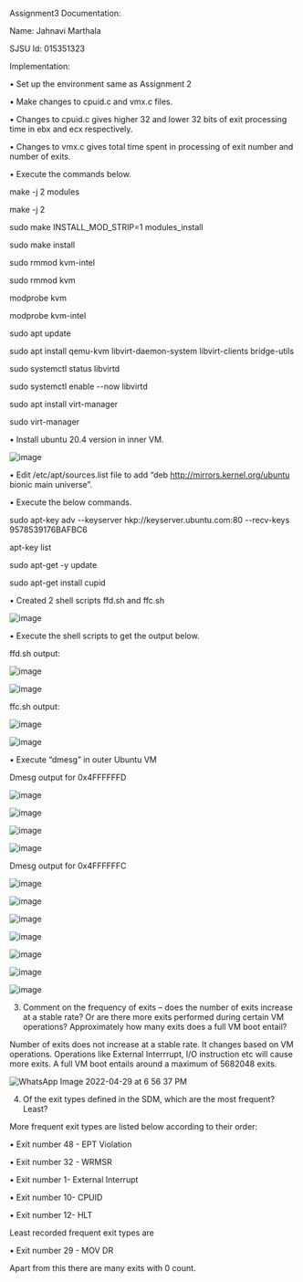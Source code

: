 
Assignment3 Documentation:

Name: Jahnavi Marthala

SJSU Id: 015351323

Implementation:

•	Set up the environment same as Assignment 2

•	Make changes to cpuid.c and vmx.c files.

•	Changes to cpuid.c gives higher 32 and lower 32 bits of exit processing time in ebx and ecx respectively.

•	Changes to vmx.c gives total time spent in processing of exit number and number of exits.

•	Execute the commands below.

make -j 2 modules

make -j 2

sudo make INSTALL_MOD_STRIP=1 modules_install

sudo make install

sudo rmmod kvm-intel

sudo rmmod kvm

modprobe kvm

modprobe kvm-intel

sudo apt update

sudo apt install qemu-kvm libvirt-daemon-system libvirt-clients bridge-utils

sudo systemctl status libvirtd

sudo systemctl enable --now libvirtd

sudo apt install virt-manager

sudo virt-manager

•	Install ubuntu 20.4 version in inner VM. 

 ![image](https://user-images.githubusercontent.com/78889688/166085194-56263f1a-f183-4b77-852a-591eef18e56a.png)
 

•	Edit /etc/apt/sources.list file to add “deb http://mirrors.kernel.org/ubuntu bionic main universe”.

•	Execute the below commands.

sudo apt-key adv --keyserver hkp://keyserver.ubuntu.com:80 --recv-keys 9578539176BAFBC6

apt-key list

sudo apt-get -y update

sudo apt-get install cupid

•	Created 2 shell scripts ffd.sh and ffc.sh

![image](https://user-images.githubusercontent.com/78889688/166085211-7ca9c7c2-6aad-473f-8cfe-3f3403e8c07d.png)
 
•	 Execute the shell scripts to get the output below.

ffd.sh output:

 
![image](https://user-images.githubusercontent.com/78889688/166085226-11c03824-d314-4241-9125-0b15d59ee09f.png)

![image](https://user-images.githubusercontent.com/78889688/166085232-09bd7b43-b300-4e47-854f-6872eb55129d.png)
 

ffc.sh output:
 
![image](https://user-images.githubusercontent.com/78889688/166085247-1d5c03ba-7407-41a2-abe1-f4875cba9f41.png)

![image](https://user-images.githubusercontent.com/78889688/166085251-3a292c24-4d74-4887-aad6-1cfdc37e7b87.png)
 

•	Execute “dmesg” in outer Ubuntu VM

Dmesg output for 0x4FFFFFFD
 

![image](https://user-images.githubusercontent.com/78889688/166085266-3bdb5268-9ebd-499f-b378-3b66610fc5ad.png)

![image](https://user-images.githubusercontent.com/78889688/166085271-6dce4508-60ac-43b8-96ff-853027bf48d0.png)

![image](https://user-images.githubusercontent.com/78889688/166085275-cdefe509-1743-4eb7-bd1f-3e2079c64a60.png)

![image](https://user-images.githubusercontent.com/78889688/166085282-46ef825a-9084-4104-bdc8-7a1b9449106c.png)



Dmesg output for 0x4FFFFFFC
 
![image](https://user-images.githubusercontent.com/78889688/166085303-02fd2c3e-82ef-4622-abc5-b2fdd5e32774.png)

![image](https://user-images.githubusercontent.com/78889688/166085309-aacee30e-0344-44fe-943b-928e434f415b.png)

![image](https://user-images.githubusercontent.com/78889688/166085315-7bcc5e80-49a0-425b-abd3-08d05cc467e3.png)

![image](https://user-images.githubusercontent.com/78889688/166085318-732d039e-b956-4b8a-8792-6fc8d2ab5d99.png)

![image](https://user-images.githubusercontent.com/78889688/166085322-0a28c58a-abe3-4075-b481-e8a58fdd506c.png)

![image](https://user-images.githubusercontent.com/78889688/166085328-bae9d403-5947-421c-b267-a624b34ac3ac.png)

![image](https://user-images.githubusercontent.com/78889688/166085332-d2bfad93-f775-4aa1-9ec2-48c5ed90bec9.png)

 



3. Comment on the frequency of exits – does the number of exits increase at a stable rate? Or are there 
more exits performed during certain VM operations? Approximately how many exits does a full VM 
boot entail?

Number of exits does not increase at a stable rate. It changes based on VM operations. Operations like External Interrrupt, I/O instruction etc will cause more exits. A full VM boot entails around a maximum of 5682048 exits.

![WhatsApp Image 2022-04-29 at 6 56 37 PM](https://user-images.githubusercontent.com/78889688/166086188-ee08dd7b-7038-4a64-938d-8fc0287ecee8.jpeg)


4. Of the exit types defined in the SDM, which are the most frequent? Least?

More frequent exit types are listed below according to their order:

• Exit number 48 - EPT Violation

• Exit number 32 - WRMSR

• Exit number 1- External Interrupt

• Exit number 10- CPUID

• Exit number 12- HLT


Least recorded frequent exit types are

• Exit number 29 - MOV DR

Apart from this there are many exits with 0 count.



 



 

 

 


